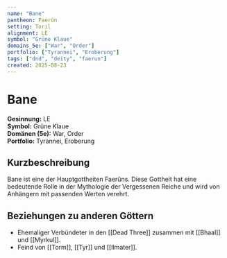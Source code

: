 ```yaml
---
name: "Bane"
pantheon: Faerûn
setting: Toril
alignment: LE
symbol: "Grüne Klaue"
domains_5e: ["War", "Order"]
portfolio: ["Tyrannei", "Eroberung"]
tags: ["dnd", "deity", "faerun"]
created: 2025-08-23
---
```


# Bane

**Gesinnung:** LE  
**Symbol:** Grüne Klaue  
**Domänen (5e):** War, Order  
**Portfolio:** Tyrannei, Eroberung  

## Kurzbeschreibung
Bane ist eine der Hauptgottheiten Faerûns. Diese Gottheit hat eine bedeutende Rolle in der Mythologie der Vergessenen Reiche und wird von Anhängern mit passenden Werten verehrt.

## Beziehungen zu anderen Göttern
- Ehemaliger Verbündeter in den [[Dead Three]] zusammen mit [[Bhaal]] und [[Myrkul]].
- Feind von [[Torm]], [[Tyr]] und [[Ilmater]].
